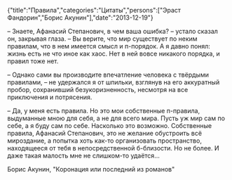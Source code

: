 {"title":"Правила","categories":"Цитаты","persons":["Эраст Фандорин","Борис Акунин"],"date":"2013-12-19"}

– Знаете, Афанасий Степанович, в чем ваша ошибка? – устало сказал он, закрывая глаза. – Вы верите, что мир существует по неким правилам, что в нем имеется смысл и п-порядок. А я давно понял: жизнь есть не что иное как хаос. Нет в ней вовсе никакого порядка, и правил тоже нет.

– Однако сами вы производите впечатление человека с твёрдыми правилами, – не удержался я от шпильки, взглянув на его аккуратный пробор, сохранивший безукоризненность, несмотря на все приключения и потрясения.

– Да, у меня есть правила. Но это мои собственные п-правила, выдуманные мною для себя, а не для всего мира. Пусть уж мир сам по себе, а я буду сам по себе. Насколько это возможно. Собственные правила, Афанасий Степанович, это не желание обустроить всё мироздание, а попытка хоть как-то организовать пространство, находящееся от тебя в непосредственной б-близости. Но не более. И даже такая малость мне не слишком-то удаётся…

Борис Акунин, "Коронация или последний из романов"
